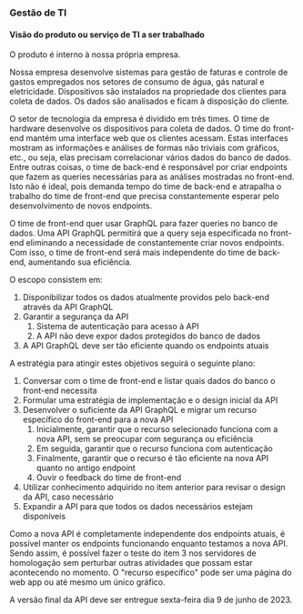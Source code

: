 ### Gestão de TI

#### Visão do produto ou serviço de TI a ser trabalhado

O produto é interno à nossa própria empresa.

Nossa empresa desenvolve sistemas para gestão de faturas e controle de gastos empregados nos setores de consumo de água, gás natural e eletricidade. Dispositivos são instalados na propriedade dos clientes para coleta de dados. Os dados são analisados e ficam à disposição do cliente.

O setor de tecnologia da empresa é dividido em três times. O time de hardware desenvolve os dispositivos para coleta de dados. O time do front-end mantém uma interface web que os clientes acessam. Estas interfaces mostram as informações e análises de formas não triviais com gráficos, etc., ou seja, elas precisam correlacionar vários dados do banco de dados. Entre outras coisas, o time de back-end é responsável por criar endpoints que fazem as queries necessárias para as análises mostradas no front-end. Isto não é ideal, pois demanda tempo do time de back-end e atrapalha o trabalho do time de front-end que precisa constantemente esperar pelo desenvolvimento de novos endpoints.

O time de front-end quer usar GraphQL para fazer queries no banco de dados. Uma API GraphQL permitirá que a query seja especificada no front-end eliminando a necessidade de constantemente criar novos endpoints. Com isso, o time de front-end será mais independente do time de back-end, aumentando sua eficiência.

O escopo consistem em:

1. Disponibilizar todos os dados atualmente providos pelo back-end através da API GraphQL
2. Garantir a segurança da API
    1. Sistema de autenticação para acesso à API
    2. A API não deve expor dados protegidos do banco de dados
3. A API GraphQL deve ser tão eficiente quando os endpoints atuais

A estratégia para atingir estes objetivos seguirá o seguinte plano:

1. Conversar com o time de front-end e listar quais dados do banco o front-end necessita
2. Formular uma estratégia de implementação e o design inicial da API
3. Desenvolver o suficiente da API GraphQL e migrar um recurso específico do front-end para a nova API
    1. Inicialmente, garantir que o recurso selecionado funciona com a nova API, sem se preocupar com segurança ou eficiência
    2. Em seguida, garantir que o recurso funciona com autenticação
    3. Finalmente, garantir que o recurso é tão eficiente na nova API quanto no antigo endpoint
    4. Ouvir o feedback do time de front-end
4. Utilizar conhecimento adquirido no item anterior para revisar o design da API, caso necessário
5. Expandir a API para que todos os dados necessários estejam disponíveis

Como a nova API é completamente independente dos endpoints atuais, é possível manter os endpoints funcionando enquanto testamos a nova API. Sendo assim, é possível fazer o teste do item 3 nos servidores de homologação sem perturbar outras atividades que possam estar acontecendo no momento. O "recurso específico" pode ser uma página do web app ou até mesmo um único gráfico.

A versão final da API deve ser entregue sexta-feira dia 9 de junho de 2023.
